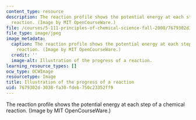 ```yaml
---
content_type: resource
description: The reaction profile shows the potential energy at each step of a chemical
  reaction. (Image by MIT OpenCourseWare.)
file: /courses/5-111-principles-of-chemical-science-fall-2008/7679302d3038fa30fdeb750c23352ff9_5-111f08-th.jpg
file_type: image/jpeg
image_metadata:
  caption: The reaction profile shows the potential energy at each step of a chemical
    reaction. (Image by MIT OpenCourseWare.)
  credit: ''
  image-alt: Illustration of the progress of a reaction.
learning_resource_types: []
ocw_type: OCWImage
resourcetype: Image
title: Illustration of the progress of a reaction
uid: 7679302d-3038-fa30-fdeb-750c23352ff9
---
```

The reaction profile shows the potential energy at each step of a chemical reaction. (Image by MIT OpenCourseWare.)

